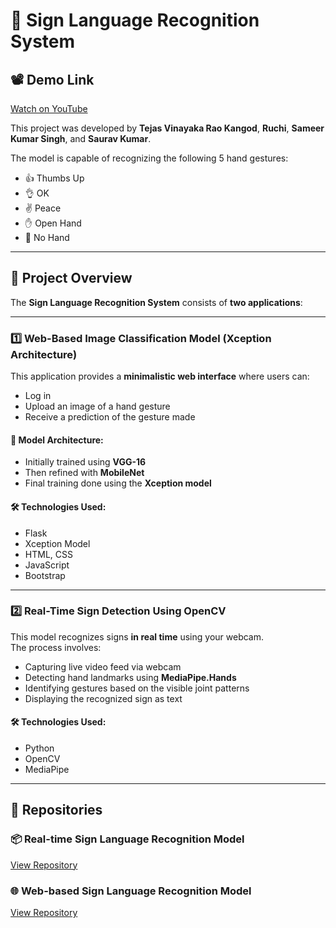 # 🧠 Sign Language Recognition System

## 📽️ Demo Link  
[Watch on YouTube](https://youtu.be/MP3bIqmON_k?si=UmykhsyY2FekzWft)

This project was developed by **Tejas Vinayaka Rao Kangod**, **Ruchi**, **Sameer Kumar Singh**, and **Saurav Kumar**.

The model is capable of recognizing the following 5 hand gestures:
- 👍 Thumbs Up  
- 👌 OK  
- ✌️ Peace  
- ✋ Open Hand  
- 🚫 No Hand 

---

## 🧩 Project Overview

The **Sign Language Recognition System** consists of **two applications**:

---

### 1️⃣ Web-Based Image Classification Model (Xception Architecture)

This application provides a **minimalistic web interface** where users can:
- Log in  
- Upload an image of a hand gesture  
- Receive a prediction of the gesture made

#### 🧪 Model Architecture:
- Initially trained using **VGG-16**
- Then refined with **MobileNet**
- Final training done using the **Xception model**

#### 🛠️ Technologies Used:
- Flask  
- Xception Model  
- HTML, CSS  
- JavaScript  
- Bootstrap

---

### 2️⃣ Real-Time Sign Detection Using OpenCV

This model recognizes signs **in real time** using your webcam.  
The process involves:
- Capturing live video feed via webcam  
- Detecting hand landmarks using **MediaPipe.Hands**  
- Identifying gestures based on the visible joint patterns  
- Displaying the recognized sign as text

#### 🛠️ Technologies Used:
- Python  
- OpenCV  
- MediaPipe  

---

## 🔗 Repositories

### 📦 Real-time Sign Language Recognition Model  
[View Repository](https://github.com/jassu75/Real-Time-Hand-Gesture-Recognition)

### 🌐 Web-based Sign Language Recognition Model  
[View Repository](https://github.com/jassu75/Web-based-Hand-Gesture-Recognition)
